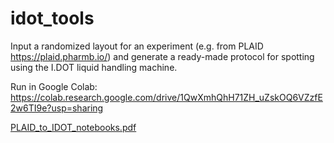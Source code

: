 # idot_tools

Input a randomized layout for an experiment (e.g. from PLAID https://plaid.pharmb.io/) and generate a ready-made protocol for spotting using the I.DOT liquid handling machine.

Run in Google Colab: https://colab.research.google.com/drive/1QwXmhQhH71ZH_uZskOQ6VZzfE2w6TI9e?usp=sharing

[PLAID_to_IDOT_notebooks.pdf](https://github.com/user-attachments/files/17248190/PLAID_to_IDOT_notebooks.pdf)
